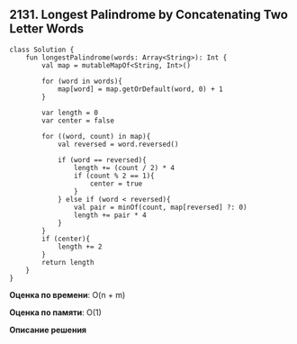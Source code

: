 ## 2131. Longest Palindrome by Concatenating Two Letter Words



``` 
class Solution {
    fun longestPalindrome(words: Array<String>): Int {
        val map = mutableMapOf<String, Int>()

        for (word in words){
            map[word] = map.getOrDefault(word, 0) + 1
        }

        var length = 0
        var center = false

        for ((word, count) in map){
            val reversed = word.reversed()

            if (word == reversed){
                length += (count / 2) * 4
                if (count % 2 == 1){
                    center = true
                }
            } else if (word < reversed){
                val pair = minOf(count, map[reversed] ?: 0)
                length += pair * 4
            }
        }
        if (center){
            length += 2
        }
        return length
    }
}

```

**Оценка по времени**: O(n + m)


**Оценка по памяти**: O(1)


**Описание решения**
```

```

